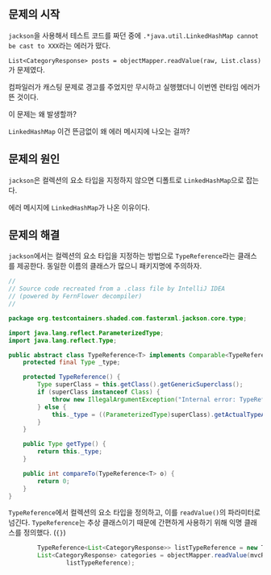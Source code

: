 ## 문제의 시작

`jackson`을 사용해서 테스트 코드를 짜던 중에 `.*java.util.LinkedHashMap cannot be cast to XXX`라는 에러가 떴다.

`List<CategoryResponse> posts = objectMapper.readValue(raw, List.class)`가 문제였다.

컴파일러가 캐스팅 문제로 경고를 주었지만 무시하고 실행했더니 이번엔 런타임 에러가 뜬 것이다.

이 문제는 왜 발생할까?

`LinkedHashMap` 이건 뜬금없이 왜 에러 메시지에 나오는 걸까?

## 문제의 원인

`jackson`은 컬렉션의 요소 타입을 지정하지 않으면 디폴트로 `LinkedHashMap`으로 잡는다.

에러 메시지에 `LinkedHashMap`가 나온 이유이다.


## 문제의 해결

`jackson`에서는 컬렉션의 요소 타입을 지정하는 방법으로 `TypeReference`라는 클래스를 제공한다. 
동일한 이름의 클래스가 많으니 패키지명에 주의하자.

```java
//
// Source code recreated from a .class file by IntelliJ IDEA
// (powered by FernFlower decompiler)
//

package org.testcontainers.shaded.com.fasterxml.jackson.core.type;

import java.lang.reflect.ParameterizedType;
import java.lang.reflect.Type;

public abstract class TypeReference<T> implements Comparable<TypeReference<T>> {
    protected final Type _type;

    protected TypeReference() {
        Type superClass = this.getClass().getGenericSuperclass();
        if (superClass instanceof Class) {
            throw new IllegalArgumentException("Internal error: TypeReference constructed without actual type information");
        } else {
            this._type = ((ParameterizedType)superClass).getActualTypeArguments()[0];
        }
    }

    public Type getType() {
        return this._type;
    }

    public int compareTo(TypeReference<T> o) {
        return 0;
    }
}
```

`TypeReference`에서 컬렉션의 요소 타입을 정의하고, 이를 `readValue()`의 파라미터로 넘긴다.
`TypeReference`는 추상 클래스이기 때문에 간편하게 사용하기 위해 익명 클래스를 정의했다. (`{}`)

```java
        TypeReference<List<CategoryResponse>> listTypeReference = new TypeReference<>() {};
        List<CategoryResponse> categories = objectMapper.readValue(mvcResult.getResponse().getContentAsString(),
                listTypeReference);
```

